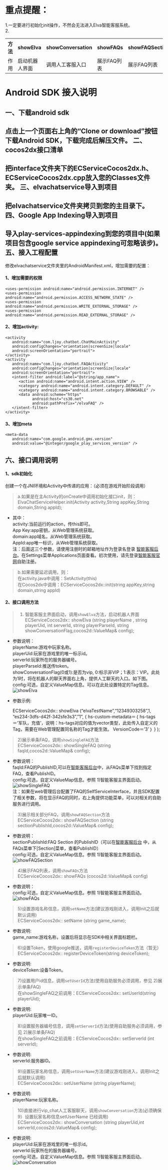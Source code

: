 # 重点提醒：<br />
1.一定要进行初始化init操作，不然会无法进入Elva智能客服系统。<br />
2.<div>
    <table border="0">
      <tr>
        <th>方法</th>
        <th>showElva</th>
        <th>showConversation</th>
        <th>showFAQs</th>
        <th>showFAQSection</th>
        <th>showSingleFAQ</th>
      </tr>
      <tr>
        <td>作用</td>
        <td>启动机器人界面</td>
        <td>调用人工客服入口</td>
        <td>展示FAQ列表</td>
        <td>展示FAQ列表</td>
        <td>展示Section</td>
      </tr>
    </table>
</div>


Android SDK 接入说明
=====
一、下载android sdk
------
  点击上一个页面右上角的“Clone or download”按钮下载Android SDK，下载完成后解压文件。
二、cocos2dx接口清单
------
  把interface文件夹下的ECServiceCocos2dx.h、ECServiceCocos2dx.cpp放入您的Classes文件夹。
三、elvachatservice导入到项目
------
  把elvachatservice文件夹拷贝到您的主目录下。
四、Google App Indexing导入到项目
------
  导入play-services-appindexing到您的项目中(如果项目包含google service appindexing可忽略该步)。
五、接入工程配置
------
  修改elvachatservice文件夹里的AndroidManifest.xml，增加需要的配置：     
#### 1、增加需要的权限
    <uses-permission android:name="android.permission.INTERNET" />
    <uses-permission android:name="android.permission.ACCESS_NETWORK_STATE" />
    <uses-permission android:name="android.permission.WRITE_EXTERNAL_STORAGE" />
    <uses-permission android:name="android.permission.READ_EXTERNAL_STORAGE" />
#### 2、增加activity:
    <activity
       android:name="com.ljoy.chatbot.ChatMainActivity"
       android:configChanges="orientation|screenSize|locale"
       android:screenOrientation="portrait">
    </activity>
    <activity
       android:name="com.ljoy.chatbot.FAQActivity"
       android:configChanges="orientation|screenSize|locale"
       android:screenOrientation="portrait">
       <intent-filter android:label="@string/app_name">
          <action android:name="android.intent.action.VIEW" />
          <category android:name="android.intent.category.DEFAULT" />
          <category android:name="android.intent.category.BROWSABLE" />
          <data android:scheme="https"
                android:host="cs30.net"
                android:pathPrefix="/elvaFAQ" />
       </intent-filter>
    </activity>
#### 3、增加meta        
    <meta-data
       android:name="com.google.android.gms.version"
       android:value="@integer/google_play_services_version" />
六、接口调用说明
------
#### 1、sdk初始化
   创建一个在JNI环境和Activity中传递的应用：（必须在游戏开始阶段调用）<br />
> a.如果是在主Activity的onCreate中调用初始化接口init，则：<br />
    ElvaChatServiceHelper.init(Activity activity,String appKey,String domain,String appId); <br />
* 其中：<br />
activity:当前运行的action，传this即可。<br />
App Key:app密钥，从Web管理系统获取。<br />
domain:app域名，从Web管理系统获取。<br />
AppId:app唯一标识，从Web管理系统获取。<br />
注：后面这三个参数，请使用注册时的邮箱地址作为登录名登录 [智能客服后台](https://cs30.net/elva)。在Settings菜单Applications页面查看。初次使用，请先登录[智能客服官网](http://cs30.net/index.html)自助注册。<br />
> 
> b.如果需要延迟调用，则：<br />
在activity.java中调用：SetActivity(this)<br />
在Cocos2dx中调用：ECServiceCocos2dx::init(string appKey,string domain,string appId)<br />   
          
#### 2、接口调用方法
> 1) 智能客服主界面启动，调用`showElva`方法，启动机器人界面<br />
ECServiceCocos2dx:: showElva (string playerName , string playerUid, int serverId, string playerParseId, string showConversationFlag,cocos2d::ValueMap& config); <br />
* 参数说明：<br />
              playerName:游戏中玩家名称。 <br />
              playerUid:玩家在游戏里的唯一标示id。 <br />
              serverId:玩家所在的服务器编号。 <br />
              playerParseId:推送传token。 <br />
              showConversationFlag(0或1):是否为vip, 0:标示非VIP；1:表示：VIP。此处为1时，将在机器人的聊天界面右上角，提供人工聊天的入口。如下图。<br />
              config:可选，自定义ValueMap信息。可以在此处设置特定的Tag信息。<br />
![showElva](https://github.com/CS30-NET/Pictures/blob/master/showElva-CN-Android.png "showElva")<br />
* 参数示例:   
     
    ECServiceCocos2dx:: showElva (“elvaTestName”,“12349303258”,1, “es234-3dfs-d42f-342sfe3s3”,”1”,
     { 
       hs-custom-metadata＝｛
       hs-tags＝’军队，充值’，说明：hs-tags对应的值为vector类型，此处传入自定义的Tag，需要在Web管理配置同名称的Tag才能生效。
       VersionCode＝’3’
       ｝
     }
    );
> 
> 2)展示单条FAQ，调用`showSingleFAQ`方法<br />
    ECServiceCocos2dx:: showSingleFAQ (string faqId,cocos2d::ValueMap& config);<br />
* 参数说明：<br />
faqId:FAQ的PublishID,可以在[智能客服后台](https://cs30.net/elva)中，从FAQs菜单下找到指定FAQ，查看PublishID。<br />
config:可选，自定义ValueMap信息。参照 1)智能客服主界面启动。<br />
![showSingleFAQ](https://github.com/CS30-NET/Pictures/blob/master/showSingleFAQ-CN-Android.png "showSingleFAQ")<br />
注：如果在web管理后台配置了FAQ的SelfServiceInterface，并且SDK配置了相关参数，将在显示FAQ的同时，右上角提供功能菜单，可以对相关的自助服务进行调用。<br />
> 
> 3)展示相关部分FAQ，调用`showFAQSection`方法<br />
    ECServiceCocos2dx:: showFAQSection (string sectionPublishId,cocos2d::ValueMap& config);<br />
* 参数说明：<br />
sectionPublishId:FAQ Section 的PublishID（可以在[智能客服后台](https://cs30.net/elva) 中，从FAQs菜单下[Section]菜单，查看PublishID）<br />
config:可选，自定义ValueMap信息。参照 1)智能客服主界面启动。<br />
![showFAQSection](https://github.com/CS30-NET/Pictures/blob/master/showFAQSection-CN-Android.png "showFAQSection")<br />
> 
> 4)展示FAQ列表，调用`showFAQs`方法<br />
    ECServiceCocos2dx:: showFAQs (cocos2d::ValueMap& config)<br />
* 参数说明：<br />
config:可选，自定义ValueMap信息。参照 1)智能客服主界面启动。<br />
![showFAQs](https://github.com/CS30-NET/Pictures/blob/master/showFAQs-CN-Android.png "showFAQs")<br />
> 
> 5)设置游戏名称信息，调用`setName`方法(建议游戏刚进入，调用Init之后就默认调用)<br />
    ECServiceCocos2dx:: setName (string game_name);<br />
* 参数说明:<br />
game_name:游戏名称，设置后将显示在SDK中相关界面标题栏。<br />
> 
> 6)设置Token，使用google推送，调用`registerDeviceToken`方法（暂无）<br />
    ECServiceCocos2dx:: registerDeviceToken(string deviceToken);<br />
* 参数说明:<br />
deviceToken:设备Token。<br />
> 
> 7)设置用户id信息，调用`setUserId`方法(使用自助服务必须调用，参见 2)展示单条FAQ)<br />
    在showSingleFAQ之前调用：ECServiceCocos2dx:: setUserId(string playerUid);<br />
* 参数说明:<br />
playerUid:玩家唯一ID。<br />
> 
> 8)设置服务器编号信息，调用`setServerId`方法(使用自助服务必须调用，参见 2)展示单条FAQ)<br />
    在showSingleFAQ之前调用：ECServiceCocos2dx:: setServerId (int serverId);<br />
* 参数说明:<br />
serverId:服务器ID。<br />
> 
> 9)设置玩家名称信息，调用`setUserName`方法(建议游戏刚进入，调用Init之后就默认调用)<br />
    ECServiceCocos2dx:: setUserName (string playerName);<br />
* 参数说明:<br />
playerName:玩家名称。<br />
> 
> 10)直接进行vip_chat人工客服聊天，调用`showConversation`方法(必须确保9）设置玩家名称信息setUserName 已经调用)<br />
    ECServiceCocos2dx:: showConversation (string playerUid,int serverId,cocos2d::ValueMap& config);<br />
* 参数说明:<br />
playerUid:玩家在游戏里的唯一标示id。<br />
serverId:玩家所在的服务器编号。<br />
config:可选，自定义ValueMap信息。参照 1)智能客服主界面启动。<br />
![showConversation](https://github.com/CS30-NET/Pictures/blob/master/showConversation-CN-Android.png "showConversation")
